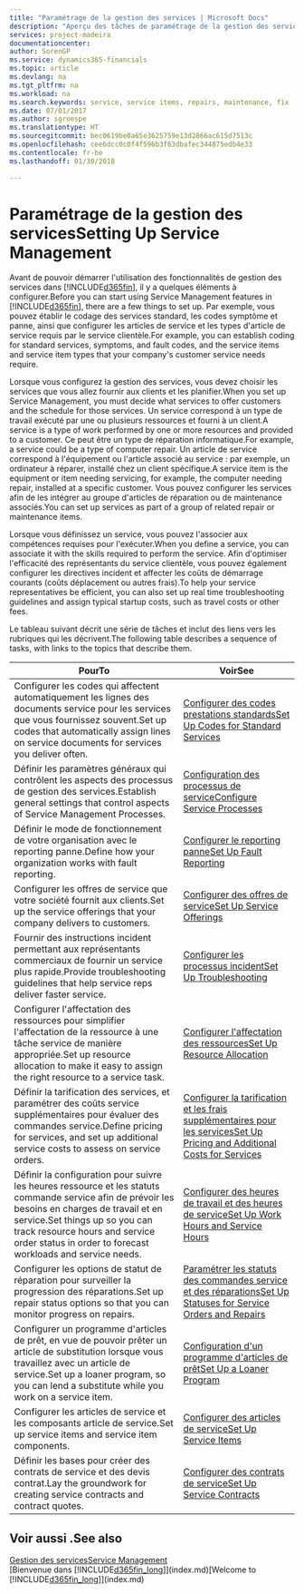 ```yaml
---
title: "Paramétrage de la gestion des services | Microsoft Docs"
description: "Aperçu des tâches de paramétrage de la gestion des services en fonction de la manière dont vos partenaires gère leurs services."
services: project-madeira
documentationcenter: 
author: SorenGP
ms.service: dynamics365-financials
ms.topic: article
ms.devlang: na
ms.tgt_pltfrm: na
ms.workload: na
ms.search.keywords: service, service items, repairs, maintenance, fix
ms.date: 07/01/2017
ms.author: sgroespe
ms.translationtype: HT
ms.sourcegitcommit: bec0619be0a65e3625759e13d2866ac615d7513c
ms.openlocfilehash: cee6dcc0c0f4f596b3f63dbafec344875edb4e33
ms.contentlocale: fr-be
ms.lasthandoff: 01/30/2018

---
```


# <a name="setting-up-service-management"></a><span data-ttu-id="1541f-103">Paramétrage de la gestion des services</span><span class="sxs-lookup"><span data-stu-id="1541f-103">Setting Up Service Management</span></span>
<span data-ttu-id="1541f-104">Avant de pouvoir démarrer l'utilisation des fonctionnalités de gestion des services dans [!INCLUDE[d365fin](includes/d365fin_md.md)], il y a quelques éléments à configurer.</span><span class="sxs-lookup"><span data-stu-id="1541f-104">Before you can start using Service Management features in [!INCLUDE[d365fin](includes/d365fin_md.md)], there are a few things to set up.</span></span> <span data-ttu-id="1541f-105">Par exemple, vous pouvez établir le codage des services standard, les codes symptôme et panne, ainsi que configurer les articles de service et les types d'article de service requis par le service clientèle.</span><span class="sxs-lookup"><span data-stu-id="1541f-105">For example, you can establish coding for standard services, symptoms, and fault codes, and the service items and service item types that your company's customer service needs require.</span></span>  

<span data-ttu-id="1541f-106">Lorsque vous configurez la gestion des services, vous devez choisir les services que vous allez fournir aux clients et les planifier.</span><span class="sxs-lookup"><span data-stu-id="1541f-106">When you set up Service Management, you must decide what services to offer customers and the schedule for those services.</span></span> <span data-ttu-id="1541f-107">Un service correspond à un type de travail exécuté par une ou plusieurs ressources et fourni à un client.</span><span class="sxs-lookup"><span data-stu-id="1541f-107">A service is a type of work performed by one or more resources and provided to a customer.</span></span> <span data-ttu-id="1541f-108">Ce peut être un type de réparation informatique.</span><span class="sxs-lookup"><span data-stu-id="1541f-108">For example, a service could be a type of computer repair.</span></span> <span data-ttu-id="1541f-109">Un article de service correspond à l'équipement ou l'article associé au service : par exemple, un ordinateur à réparer, installé chez un client spécifique.</span><span class="sxs-lookup"><span data-stu-id="1541f-109">A service item is the equipment or item needing servicing, for example, the computer needing repair, installed at a specific customer.</span></span> <span data-ttu-id="1541f-110">Vous pouvez configurer les services afin de les intégrer au groupe d'articles de réparation ou de maintenance associés.</span><span class="sxs-lookup"><span data-stu-id="1541f-110">You can set up services as part of a group of related repair or maintenance items.</span></span>  
  
<span data-ttu-id="1541f-111">Lorsque vous définissez un service, vous pouvez l'associer aux compétences requises pour l'exécuter.</span><span class="sxs-lookup"><span data-stu-id="1541f-111">When you define a service, you can associate it with the skills required to perform the service.</span></span> <span data-ttu-id="1541f-112">Afin d'optimiser l'efficacité des représentants du service clientèle, vous pouvez également configurer les directives incident et affecter les coûts de démarrage courants (coûts déplacement ou autres frais).</span><span class="sxs-lookup"><span data-stu-id="1541f-112">To help your service representatives be efficient, you can also set up real time troubleshooting guidelines and assign typical startup costs, such as travel costs or other fees.</span></span>  

<span data-ttu-id="1541f-113">Le tableau suivant décrit une série de tâches et inclut des liens vers les rubriques qui les décrivent.</span><span class="sxs-lookup"><span data-stu-id="1541f-113">The following table describes a sequence of tasks, with links to the topics that describe them.</span></span>  
  
| <span data-ttu-id="1541f-114">Pour</span><span class="sxs-lookup"><span data-stu-id="1541f-114">To</span></span> | <span data-ttu-id="1541f-115">Voir</span><span class="sxs-lookup"><span data-stu-id="1541f-115">See</span></span> |
| --- | --- |
| <span data-ttu-id="1541f-116">Configurer les codes qui affectent automatiquement les lignes des documents service pour les services que vous fournissez souvent.</span><span class="sxs-lookup"><span data-stu-id="1541f-116">Set up codes that automatically assign lines on service documents for services you deliver often.</span></span> |[<span data-ttu-id="1541f-117">Configurer des codes prestations standards</span><span class="sxs-lookup"><span data-stu-id="1541f-117">Set Up Codes for Standard Services</span></span>](service-how-setup-service-coding.md)|
| <span data-ttu-id="1541f-118">Définir les paramètres généraux qui contrôlent les aspects des processus de gestion des services.</span><span class="sxs-lookup"><span data-stu-id="1541f-118">Establish general settings that control aspects of Service Management Processes.</span></span>|[<span data-ttu-id="1541f-119">Configuration des processus de service</span><span class="sxs-lookup"><span data-stu-id="1541f-119">Configure Service Processes</span></span>](service-setup-service-processes.md)|
| <span data-ttu-id="1541f-120">Définir le mode de fonctionnement de votre organisation avec le reporting panne.</span><span class="sxs-lookup"><span data-stu-id="1541f-120">Define how your organization works with fault reporting.</span></span> |[<span data-ttu-id="1541f-121">Configurer le reporting panne</span><span class="sxs-lookup"><span data-stu-id="1541f-121">Set Up Fault Reporting</span></span>](service-how-setup-fault-reporting.md) |
| <span data-ttu-id="1541f-122">Configurer les offres de service que votre société fournit aux clients.</span><span class="sxs-lookup"><span data-stu-id="1541f-122">Set up the service offerings that your company delivers to customers.</span></span>|[<span data-ttu-id="1541f-123">Configurer des offres de service</span><span class="sxs-lookup"><span data-stu-id="1541f-123">Set Up Service Offerings</span></span>](service-how-setup-service-offerings.md)|
| <span data-ttu-id="1541f-124">Fournir des instructions incident permettant aux représentants commerciaux de fournir un service plus rapide.</span><span class="sxs-lookup"><span data-stu-id="1541f-124">Provide troubleshooting guidelines that help service reps deliver faster service.</span></span> |[<span data-ttu-id="1541f-125">Configurer les processus incident</span><span class="sxs-lookup"><span data-stu-id="1541f-125">Set Up Troubleshooting</span></span>](service-how-setup-troubleshooting.md) |
| <span data-ttu-id="1541f-126">Configurer l'affectation des ressources pour simplifier l'affectation de la ressource à une tâche service de manière appropriée.</span><span class="sxs-lookup"><span data-stu-id="1541f-126">Set up resource allocation to make it easy to assign the right resource to a service task.</span></span> |[<span data-ttu-id="1541f-127">Configurer l'affectation des ressources</span><span class="sxs-lookup"><span data-stu-id="1541f-127">Set Up Resource Allocation</span></span>](service-how-setup-resource-allocation.md) |
| <span data-ttu-id="1541f-128">Définir la tarification des services, et paramétrer des coûts service supplémentaires pour évaluer des commandes service.</span><span class="sxs-lookup"><span data-stu-id="1541f-128">Define pricing for services, and set up additional service costs to assess on service orders.</span></span> |[<span data-ttu-id="1541f-129">Configurer la tarification et les frais supplémentaires pour les services</span><span class="sxs-lookup"><span data-stu-id="1541f-129">Set Up Pricing and Additional Costs for Services</span></span>](service-how-setup-service-costs-pricing.md)|
| <span data-ttu-id="1541f-130">Définir la configuration pour suivre les heures ressource et les statuts commande service afin de prévoir les besoins en charges de travail et en service.</span><span class="sxs-lookup"><span data-stu-id="1541f-130">Set things up so you can track resource hours and service order status in order to forecast workloads and service needs.</span></span>|[<span data-ttu-id="1541f-131">Configurer des heures de travail et des heures de service</span><span class="sxs-lookup"><span data-stu-id="1541f-131">Set Up Work Hours and Service Hours</span></span>](service-how-setup-work-service-hours.md)|
| <span data-ttu-id="1541f-132">Configurer les options de statut de réparation pour surveiller la progression des réparations.</span><span class="sxs-lookup"><span data-stu-id="1541f-132">Set up repair status options so that you can monitor progress on repairs.</span></span> | [<span data-ttu-id="1541f-133">Paramétrer les statuts des commandes service et des réparations</span><span class="sxs-lookup"><span data-stu-id="1541f-133">Set Up Statuses for Service Orders and Repairs</span></span>](service-order-repair-status.md)|
| <span data-ttu-id="1541f-134">Configurer un programme d'articles de prêt, en vue de pouvoir prêter un article de substitution lorsque vous travaillez avec un article de service.</span><span class="sxs-lookup"><span data-stu-id="1541f-134">Set up a loaner program, so you can lend a substitute while you work on a service item.</span></span> |[<span data-ttu-id="1541f-135">Configuration d'un programme d'articles de prêt</span><span class="sxs-lookup"><span data-stu-id="1541f-135">Set Up a Loaner Program</span></span>](service-how-setup-loaner-program.md) |
| <span data-ttu-id="1541f-136">Configurer les articles de service et les composants article de service.</span><span class="sxs-lookup"><span data-stu-id="1541f-136">Set up service items and service item components.</span></span> |[<span data-ttu-id="1541f-137">Configurer des articles de service</span><span class="sxs-lookup"><span data-stu-id="1541f-137">Set Up Service Items</span></span>](service-how-setup-service-items.md) |
| <span data-ttu-id="1541f-138">Définir les bases pour créer des contrats de service et des devis contrat.</span><span class="sxs-lookup"><span data-stu-id="1541f-138">Lay the groundwork for creating service contracts and contract quotes.</span></span> |[<span data-ttu-id="1541f-139">Configurer des contrats de service</span><span class="sxs-lookup"><span data-stu-id="1541f-139">Set Up Service Contracts</span></span>](service-how-setup-service-contracts.md) |

## <a name="see-also"></a><span data-ttu-id="1541f-140">Voir aussi .</span><span class="sxs-lookup"><span data-stu-id="1541f-140">See also</span></span>
[<span data-ttu-id="1541f-141">Gestion des services</span><span class="sxs-lookup"><span data-stu-id="1541f-141">Service Management</span></span>](service-service.md)  
<span data-ttu-id="1541f-142">[Bienvenue dans [!INCLUDE[d365fin_long](includes/d365fin_long_md.md)]](index.md)</span><span class="sxs-lookup"><span data-stu-id="1541f-142">[Welcome to [!INCLUDE[d365fin_long](includes/d365fin_long_md.md)]](index.md)</span></span>  

